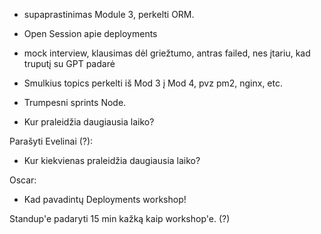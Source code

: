 - supaprastinimas Module 3, perkelti ORM.
- Open Session apie deployments
- mock interview, klausimas dėl griežtumo, antras failed, nes įtariu, kad truputį su GPT padarė

- Smulkius topics perkelti iš Mod 3 į Mod 4, pvz pm2, nginx, etc.
- Trumpesni sprints Node.
- Kur praleidžia daugiausia laiko?

Parašyti Evelinai (?):
- Kur kiekvienas praleidžia daugiausia laiko?

Oscar:
- Kad pavadintų Deployments workshop!

Standup'e padaryti 15 min kažką kaip workshop'e. (?)
